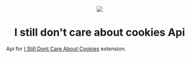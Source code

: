 <div align="center">

<image src="docs/images/extension-icon-128.png">

# I still don't care about cookies Api

</div>

Api for [I Still Dont Care About Cookies](https://github.com/OhMyGuus/I-Still-Dont-Care-About-Cookies) extension.
